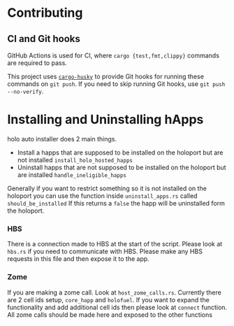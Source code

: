 # Contributing

## CI and Git hooks

GitHub Actions is used for CI, where `cargo {test,fmt,clippy}` commands are required to pass.

This project uses [`cargo-husky`] to provide Git hooks for running these commands on `git push`.
If you need to skip running Git hooks, use `git push --no-verify`.

[`cargo-husky`]: https://github.com/rhysd/cargo-husky

# Installing and Uninstalling hApps
holo auto installer does 2 main things.
- Install a happs that are supposed to be installed on the holoport but are not installed
  `install_holo_hosted_happs`
- Uninstall happs that are not supposed to be installed on the holoport but are installed
  `handle_ineligible_happs`

Generally if you want to restrict something so it is not installed on the holoport you can use the function inside 
`uninstall_apps.rs` called `should_be_installed` If this returns a `false` the happ will be uninstalled form the holoport.

### HBS
There is a connection made to HBS at the start of the script. Please look at `hbs.rs` if you need to communicate with HBS. Please make any HBS requests in this file and then expose it to the app.

### Zome
If you are making a zome call. Look at `host_zome_calls.rs`. Currently there are 2 cell ids setup, `core_happ` and `holofuel`. If you want to expand the functionality and add additional cell ids then please look at `connect` function. All zome calls should be made here and exposed to the other functions 